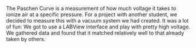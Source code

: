 The Paschen Curve is a measurement of how much voltage it takes to ionize air at a specific pressure. For a project with another student, we decided to measure this with a vacuum system we had created. It was a lot of fun: We got to use a LABView interface and play with pretty high voltage. We gathered data and found that it matched relatively well to that already taken by others.
